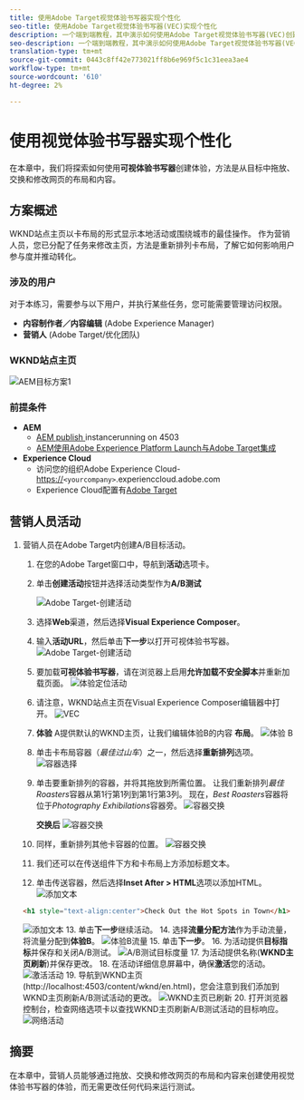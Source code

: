 ```yaml
---
title: 使用Adobe Target视觉体验书写器实现个性化
seo-title: 使用Adobe Target视觉体验书写器(VEC)实现个性化
description: 一个端到端教程，其中演示如何使用Adobe Target视觉体验书写器(VEC)创建和提供个性化体验。
seo-description: 一个端到端教程，其中演示如何使用Adobe Target视觉体验书写器(VEC)创建和提供个性化体验。
translation-type: tm+mt
source-git-commit: 0443c8ff42e773021ff8b6e969f5c1c31eea3ae4
workflow-type: tm+mt
source-wordcount: '610'
ht-degree: 2%

---
```



# 使用视觉体验书写器实现个性化

在本章中，我们将探索如何使用&#x200B;**可视体验书写器**&#x200B;创建体验，方法是从目标中拖放、交换和修改网页的布局和内容。

## 方案概述

WKND站点主页以卡布局的形式显示本地活动或围绕城市的最佳操作。 作为营销人员，您已分配了任务来修改主页，方法是重新排列卡布局，了解它如何影响用户参与度并推动转化。

### 涉及的用户

对于本练习，需要参与以下用户，并执行某些任务，您可能需要管理访问权限。

* **内容制作者／内容编辑** (Adobe Experience Manager)
* **营销人** (Adobe Target/优化团队)

### WKND站点主页

![AEM目标方案1](assets/personalization-use-case-3/aem-target-use-case-3.png)

### 前提条件

* **AEM**
   * [AEM publish ](./implementation.md#getting-aem) instancerunning on 4503
   * [AEM使用Adobe Experience Platform Launch与Adobe Target集成](./using-launch-adobe-io.md#aem-target-using-launch-by-adobe)
* **Experience Cloud**
   * 访问您的组织Adobe Experience Cloud- <https://>`<yourcompany>`.experienccloud.adobe.com
   * Experience Cloud配置有[Adobe Target](https://experiencecloud.adobe.com)

## 营销人员活动

1. 营销人员在Adobe Target内创建A/B目标活动。
   1. 在您的Adobe Target窗口中，导航到&#x200B;**活动**&#x200B;选项卡。
   2. 单击&#x200B;**创建活动**&#x200B;按钮并选择活动类型作为&#x200B;**A/B测试**

      ![Adobe Target-创建活动](assets/personalization-use-case-2/create-ab-activity.png)
   3. 选择&#x200B;**Web**&#x200B;渠道，然后选择&#x200B;**Visual Experience Composer**。
   4. 输入&#x200B;**活动URL**，然后单击&#x200B;**下一步**以打开可视体验书写器。
      ![Adobe Target-创建活动](assets/personalization-use-case-2/create-activity-ab-name.png)
   5. 要加载&#x200B;**可视体验书写器**，请在浏览器上启用&#x200B;**允许加载不安全脚本**并重新加载页面。
      ![体验定位活动](assets/personalization-use-case-1/load-unsafe-scripts.png)
   6. 请注意，WKND站点主页在Visual Experience Composer编辑器中打开。
      ![VEC](assets/personalization-use-case-2/vec.png)
   7. **体验** A提供默认的WKND主页，让我们编辑体验B的内容 **布局**。
      ![体验 B](assets/personalization-use-case-3/use-case3-experience-b.png)
   8. 单击卡布局容器（*最佳过山车*）之一，然后选择&#x200B;**重新排列**选项。
      ![容器选择](assets/personalization-use-case-3/container-selection.png)
   9. 单击要重新排列的容器，并将其拖放到所需位置。 让我们重新排列&#x200B;*最佳Roasters*&#x200B;容器从第1行第1列到第1行第3列。 现在，*Best Roasters*&#x200B;容器将位于&#x200B;*Photography Exhibilations*容器旁。
      ![容器交换](assets/personalization-use-case-3/container-swap.png)

      **交换后**
      ![容器交换](assets/personalization-use-case-3/after-swap-1-3.png)
   10. 同样，重新排列其他卡容器的位置。
      ![容器交换](assets/personalization-use-case-3/after-swap-all.png)
   11. 我们还可以在传送组件下方和卡布局上方添加标题文本。
   12. 单击传送容器，然后选择&#x200B;**Inset After > HTML**选项以添加HTML。
      ![添加文本](assets/personalization-use-case-3/add-text.png)

      ```html
      <h1 style="text-align:center">Check Out the Hot Spots in Town</h1>
      ```

      ![添加文本](assets/personalization-use-case-3/after-changes.png)
   13. 单击&#x200B;**下一步**&#x200B;继续活动。
   14. 选择&#x200B;**流量分配方法**&#x200B;作为手动流量，将流量分配到&#x200B;**体验B**。
      ![体验B流量](assets/personalization-use-case-2/traffic.png)
   15. 单击&#x200B;**下一步**。
   16. 为活动提供&#x200B;**目标指标**并保存和关闭A/B测试。
      ![A/B测试目标度量](assets/personalization-use-case-2/goal-metric.png)
   17. 为活动提供名称(**WKND主页刷新**)并保存更改。
   18. 在活动详细信息屏幕中，确保&#x200B;**激活**您的活动。
      ![激活活动](assets/personalization-use-case-3/save-activity.png)
   19. 导航到WKND主页(http://localhost:4503/content/wknd/en.html)，您会注意到我们添加到WKND主页刷新A/B测试活动的更改。
      ![WKND主页已刷新](assets/personalization-use-case-3/activity-result.png)
   20. 打开浏览器控制台，检查网络选项卡以查找WKND主页刷新A/B测试活动的目标响应。
      ![网络活动](assets/personalization-use-case-3/activity-result.png)

## 摘要

在本章中，营销人员能够通过拖放、交换和修改网页的布局和内容来创建使用视觉体验书写器的体验，而无需更改任何代码来运行测试。
